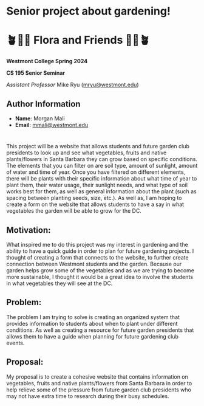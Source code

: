 # Senior project about gardening!

# 🪴🪻🌸 Flora and Friends 🌸🪻🪴

**Westmont College Spring 2024**

**CS 195 Senior Seminar**

*Assistant Professor* Mike Ryu (mryu@westmont.edu) 

## Author Information
* **Name**: Morgan Mali
* **Email**: mmali@westmont.edu


#
This project will be a website that allows students and future garden club presidents to look up and see what vegetables, fruits and native plants/flowers in Santa Barbara they can grow based on specific conditions. The elements that you can filter on are soil type, amount of sunlight, amount of water and time of year. Once you have filtered on different elements, there will be plants with their specific information about what time of year to plant them, their water usage, their sunlight needs, and what type of soil works best for them, as well as general information about the plant (such as spacing between planting seeds, size, etc.). As well as, I am hoping to create a form on the website that allows students to have a say in what vegetables the garden will be able to grow for the DC. 

## Motivation:
What inspired me to do this project was my interest in gardening and the ability to have a quick guide in order to plan for future gardening projects. I thought of creating a form that connects to the website, to further create connection between Westmont students and the garden. Because our garden helps grow some of the vegetables and as we are trying to become more sustainable, I thought it would be a great idea to involve the students in what vegetables they will see at the DC.

## Problem:
The problem I am trying to solve is creating an organized system that provides information to students about when to plant under different conditions. As well as creating a resource for future garden presidents that allows them to have a guide when planning for future gardening club events.

## Proposal:
My proposal is to create a cohesive website that contains information on vegetables, fruits and native plants/flowers from Santa Barbara in order to help relieve some of the pressure from future garden club presidents who may not have extra time to research during their busy schedules.
